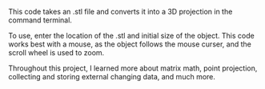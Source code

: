 This code takes an .stl file and converts it into a 3D projection in the command terminal.

To use, enter the location of the .stl and initial size of the object. This code works best with a mouse, as the object follows the mouse curser, and the scroll wheel is used to zoom.

Throughout this project, I learned more about matrix math, point projection, collecting and storing external changing data, and much more.
